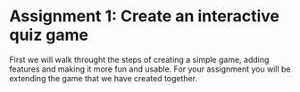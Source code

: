 # Assignment 1: Create an interactive quiz game

First we will walk throught the steps of creating a simple game, adding features and making it more fun and usable.  For your assignment you will be extending the game that we have created together.
